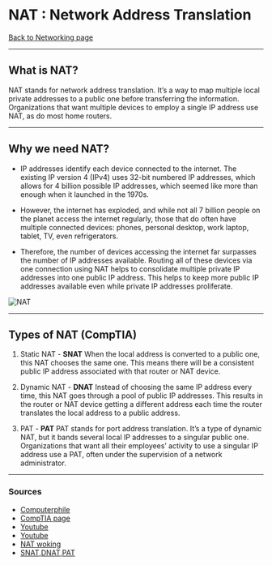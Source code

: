 # NAT : Network Address Translation
[Back to Networking page](./index.md)

---

## What is NAT?
NAT stands for network address translation. It’s a way to map multiple local private addresses to a public one before transferring the information. Organizations that want multiple devices to employ a single IP address use NAT, as do most home routers.

---

## Why we need NAT?
- IP addresses identify each device connected to the internet. The existing IP version 4 (IPv4) uses 32-bit numbered IP addresses, which allows for 4 billion possible IP addresses, which seemed like more than enough when it launched in the 1970s.

- However, the internet has exploded, and while not all 7 billion people on the planet access the internet regularly, those that do often have multiple connected devices: phones, personal desktop, work laptop, tablet, TV, even refrigerators.

- Therefore, the number of devices accessing the internet far surpasses the number of IP addresses available. Routing all of these devices via one connection using NAT helps to consolidate multiple private IP addresses into one public IP address. This helps to keep more public IP addresses available even while private IP addresses proliferate.

![NAT](https://i0.wp.com/networkustad.com/wp-content/uploads/2019/10/Dynamic-NAT-Configration.png)

---

## Types of NAT (CompTIA)
1. Static NAT - **SNAT**
When the local address is converted to a public one, this NAT chooses the same one. This means there will be a consistent public IP address associated with that router or NAT device.

2. Dynamic NAT - **DNAT**
Instead of choosing the same IP address every time, this NAT goes through a pool of public IP addresses. This results in the router or NAT device getting a different address each time the router translates the local address to a public address.

3. PAT - **PAT**
PAT stands for port address translation. It’s a type of dynamic NAT, but it bands several local IP addresses to a singular public one. Organizations that want all their employees’ activity to use a singular IP address use a PAT, often under the supervision of a network administrator.

---

### Sources 
- [Computerphile](https://youtu.be/01ajHxPLxAw)
- [CompTIA page](https://www.comptia.org/content/guides/what-is-network-address-translation)
- [Youtube](https://youtu.be/FTUV0t6JaDA)
- [Youtube](https://youtu.be/47PUj7OSGkA)
- [NAT woking](https://youtu.be/qij5qpHcbBk)
- [SNAT,DNAT,PAT](https://youtu.be/wg8Hosr20yw)